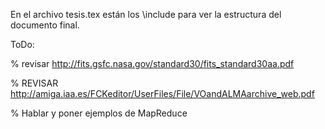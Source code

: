 En el archivo tesis.tex están los \include para ver la estructura del documento final.


ToDo:


% revisar http://fits.gsfc.nasa.gov/standard30/fits_standard30aa.pdf

% REVISAR http://amiga.iaa.es/FCKeditor/UserFiles/File/VOandALMAarchive_web.pdf

% Hablar y poner ejemplos de MapReduce
